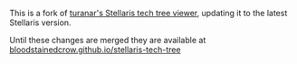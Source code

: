 This is a fork of [turanar's Stellaris tech tree viewer](https://github.com/turanar/stellaris-tech-tree), updating it to the latest Stellaris version.

Until these changes are merged they are available at [bloodstainedcrow.github.io/stellaris-tech-tree](bloodstainedcrow.github.io/stellaris-tech-tree)
